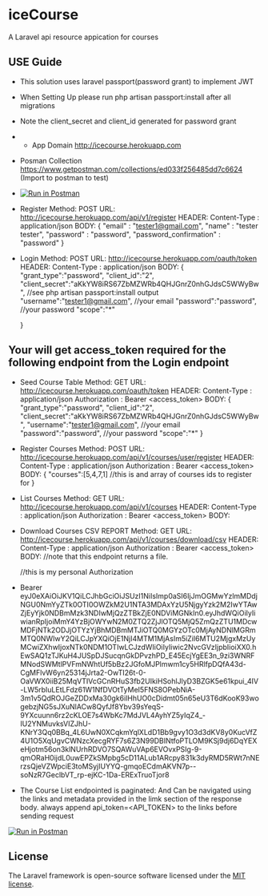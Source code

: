 # iceCourse

A Laravel  api resource appication for courses

## USE Guide
- This solution uses laravel passport(password grant) to implement JWT
- When Setting Up please run php artisan passport:install after all migrations
- Note the client_secret and client_id generated for password grant
- - App Domain http://icecourse.herokuapp.com
- Posman Collection https://www.getpostman.com/collections/ed033f256485dd7c6624 (Import to postman to test)
- [![Run in Postman](https://run.pstmn.io/button.svg)](https://app.getpostman.com/run-collection/ed033f256485dd7c6624)

- Register
    Method: POST
    URL: http://icecourse.herokuapp.com/api/v1/register
    HEADER: Content-Type : application/json
    BODY: 
    {
        "email" : "tester1@gmail.com",
        "name" : "tester tester",
        "password" : "password",
        "password_confirmation" : "password"
    }
- Login
    Method: POST
    URL: http://icecourse.herokuapp.com/oauth/token
    HEADER: Content-Type : application/json
    BODY: 
    {
        "grant_type":"password",
        "client_id":"2",
        "client_secret":"aKkYW8iRS67ZbMZWRb4QHJGnrZ0nhGJdsC5WWyBw", //see php artisan passport:install output
        "username":"tester1@gmail.com", //your email
        "password":"password", //your password
        "scope":"*"
    
    }
## Your will get access_token required for the following endpoint from the Login endpoint
- Seed Course Table
    Method: GET
    URL: http://icecourse.herokuapp.com/oauth/token
    HEADER: Content-Type : application/json
            Authorization : Bearer <access_token>
    BODY: 
    {
        "grant_type":"password",
        "client_id":"2",
        "client_secret":"aKkYW8iRS67ZbMZWRb4QHJGnrZ0nhGJdsC5WWyBw",
        "username":"tester1@gmail.com",  //your email
        "password":"password", //your password
        "scope":"*"
    }

- Register Courses
    Method: POST
    URL: http://icecourse.herokuapp.com/api/v1/courses/user/register
    HEADER: Content-Type : application/json
            Authorization : Bearer <access_token>
    BODY: 
    {
	    "courses":[5,4,7,1] //this is and array of courses ids to register for
    }
- List Courses
    Method: GET
    URL: http://icecourse.herokuapp.com/api/v1/courses
    HEADER: Content-Type : application/json
            Authorization : Bearer <access_token>
    BODY: 
-   Download Courses CSV REPORT
    Method: GET
    URL: http://icecourse.herokuapp.com/api/v1/courses/download/csv
    HEADER: Content-Type : application/json
            Authorization : Bearer <access_token>
    BODY: 
    //note that this endpoint returns a file.

    //this is my personal Authorization
- Bearer  eyJ0eXAiOiJKV1QiLCJhbGciOiJSUzI1NiIsImp0aSI6IjJmOGMwYzlmMDdjNGU0NmYyZTk0OTI0OWZkM2U1NTA3MDAxYzU5NjgyYzk2M2IwYTAwZjEyYjk0NDBmMzk3NDIwMjQzZTBkZjE0NDViMGNkIn0.eyJhdWQiOiIyIiwianRpIjoiMmY4YzBjOWYwN2M0ZTQ2ZjJlOTQ5MjQ5ZmQzZTU1MDcwMDFjNTk2ODJjOTYzYjBhMDBmMTJiOTQ0MGYzOTc0MjAyNDNlMGRmMTQ0NWIwY2QiLCJpYXQiOjE1NjI4MTM1MjAsIm5iZiI6MTU2MjgxMzUyMCwiZXhwIjoxNTk0NDM1OTIwLCJzdWIiOiIyIiwic2NvcGVzIjpbIioiXX0.hEwSAQ1zTJKuH4JUSpDJSucqnGkDPvzhPD_E45EcjYgEE3n_9zi3WNRFMNodSWMtlPVFmNWhtUf5bBz2JGfoMJPlmwm1cy5HRlfpDQfA43d-CgMFlvW6yn25314jJrta2-OwTI26t-0-OaVWX0iiB25MqVTIVcGCnRHuS3fb2UIkiHSohlJlyD3BZGK5e61kpui_4IV-LW5rbIuLEtLFdz61W1NfDVOtTyMeI5FNS8OPebNiA-3m1v5QdROJGeZDDxMa30gk6ilHhUO0cDidmt05n65eU3T6dKooK93wogebzjNG5sJXuNlACw8QyfJf8Ybv39sYeqS-9YXcuunn6rz2cKLOE7s4WbKc7MdJVL4AyhYZ5yIqZ4_-IU2YNMuvksVIZJhU-KNrY3Qq0BBq_4L6UwN0XCqkmYqlXLdD1Bb9gvy1O3d3dKV8y0KucVfZ4U1O5XqUgvCWNzcXecgRYF7s6Z3N99DBINtfoPTLOM9KSj9dj6DqYEXeHjotm56on3klNUrhRDVO7SQAWuVAp6EVOvxPSIg-9-qmORaH0ijdL0uwEPZkSMpbg5cD11ALub1ARcpy831k3dyRMD5RWt7nNErzsQjeVZWpciE3toMSyjIUYYQ-gmqoECdmAKVN7p--soNzR7GeclbVT_rp-ejKC-1Da-ERExTruoTjor8
- The Course List endpointed is paginated: And Can be navigated using the links and metadata provided in the limk section of the response body. always append api_token=<API_TOKEN> to the links before sending request

[![Run in Postman](https://run.pstmn.io/button.svg)](https://app.getpostman.com/run-collection/ed033f256485dd7c6624)

## License

The Laravel framework is open-source software licensed under the [MIT license](https://opensource.org/licenses/MIT).
